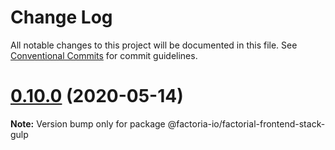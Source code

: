 # Change Log

All notable changes to this project will be documented in this file.
See [Conventional Commits](https://conventionalcommits.org) for commit guidelines.

# [0.10.0](https://github.com/factorial-io/factorial-frontend-stack/tree/master/packages/gulp/compare/v0.9.1...v0.10.0) (2020-05-14)

**Note:** Version bump only for package @factoria-io/factorial-frontend-stack-gulp
